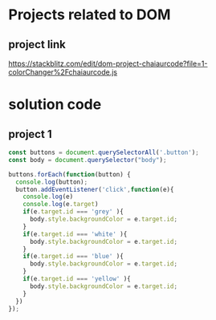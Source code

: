# Projects related to DOM

## project link
https://stackblitz.com/edit/dom-project-chaiaurcode?file=1-colorChanger%2Fchaiaurcode.js

# solution code 

## project 1

```JAVASCRIPT 
const buttons = document.querySelectorAll('.button');
const body = document.querySelector("body");

buttons.forEach(function(button) {
  console.log(button);
  button.addEventListener('click',function(e){
    console.log(e)
    console.log(e.target)
    if(e.target.id === 'grey' ){
      body.style.backgroundColor = e.target.id;
    }
    if(e.target.id === 'white' ){
      body.style.backgroundColor = e.target.id;
    }
    if(e.target.id === 'blue' ){
      body.style.backgroundColor = e.target.id;
    }
    if(e.target.id === 'yellow' ){
      body.style.backgroundColor = e.target.id;
    }
  })
});

```